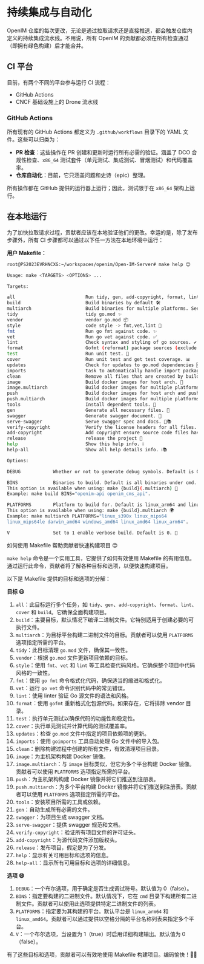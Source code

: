 # 持续集成与自动化

OpenIM 仓库的每次更改，无论是通过拉取请求还是直接推送，都会触发仓库内定义的持续集成流水线。不用说，所有 OpenIM 的贡献都必须在所有检查通过（即拥有绿色构建）后才能合并。

## CI 平台

目前，有两个不同的平台参与运行 CI 流程：

- GitHub Actions
- CNCF 基础设施上的 Drone 流水线

### GitHub Actions

所有现有的 GitHub Actions 都定义为 `.github/workflows` 目录下的 YAML 文件。这些可以归类为：

- **PR 检查**：这些操作在 PR 创建和更新时运行所有必需的验证。涵盖了 DCO 合规性检查、`x86_64` 测试套件（单元测试、集成测试、冒烟测试）和代码覆盖率。
- **仓库自动化**：目前，它只涵盖问题和史诗（epic）整理。

所有操作都在 GitHub 提供的运行器上运行；因此，测试限于在 `x86_64` 架构上运行。

## 在本地运行

为了加快拉取请求过程，贡献者应该在本地验证他们的更改。幸运的是，除了发布步骤外，所有 CI 步骤都可以通过以下任一方法在本地环境中运行：

**用户 Makefile：**

```bash
root@PS2023EVRHNCXG:~/workspaces/openim/Open-IM-Server# make help 😊

Usage: make <TARGETS> <OPTIONS> ...

Targets:

all                          Run tidy, gen, add-copyright, format, lint, cover, build 🚀
build                        Build binaries by default 🛠️
multiarch                    Build binaries for multiple platforms. See option PLATFORMS. 🌍
tidy                         tidy go.mod ✨
vendor                       vendor go.mod 📦
style                        code style -> fmt,vet,lint 💅
fmt                          Run go fmt against code. ✨
vet                          Run go vet against code. ✅
lint                         Check syntax and styling of go sources. ✔️
format                       Gofmt (reformat) package sources (exclude vendor dir if existed). 🔄
test                         Run unit test. 🧪
cover                        Run unit test and get test coverage. 📊
updates                      Check for updates to go.mod dependencies 🆕
imports                      task to automatically handle import packages in Go files using goimports tool 📥
clean                        Remove all files that are created by building. 🗑️
image                        Build docker images for host arch. 🐳
image.multiarch              Build docker images for multiple platforms. See option PLATFORMS. 🌍🐳
push                         Build docker images for host arch and push images to registry. 📤🐳
push.multiarch               Build docker images for multiple platforms and push images to registry. 🌍📤🐳
tools                        Install dependent tools. 🧰
gen                          Generate all necessary files. 🧩
swagger                      Generate swagger document. 📖
serve-swagger                Serve swagger spec and docs. 🚀📚
verify-copyright             Verify the license headers for all files. ✅
add-copyright                Add copyright ensure source code files have license headers. 📄
release                      release the project 🎉
help                         Show this help info. ℹ️
help-all                     Show all help details info. ℹ️📚

Options:

DEBUG            Whether or not to generate debug symbols. Default is 0. ❓

BINS             Binaries to build. Default is all binaries under cmd. 🛠️
This option is available when using: make {build}(.multiarch) 🧰
Example: make build BINS="openim-api openim_cms_api".

PLATFORMS        Platform to build for. Default is linux_arm64 and linux_amd64. 🌍
This option is available when using: make {build}.multiarch 🌍
Example: make multiarch PLATFORMS="linux_s390x linux_mips64
linux_mips64le darwin_amd64 windows_amd64 linux_amd64 linux_arm64".

V                Set to 1 enable verbose build. Default is 0. 📝
```

如何使用 Makefile 帮助贡献者快速构建项目 😊

`make help` 命令是一个实用工具，它提供了如何有效使用 Makefile 的有用信息。通过运行此命令，贡献者将了解各种目标和选项，以便快速构建项目。

以下是 Makefile 提供的目标和选项的分解：

**目标 😃**

1. `all`：此目标运行多个任务，如 `tidy`、`gen`、`add-copyright`、`format`、`lint`、`cover` 和 `build`。它确保全面构建项目。
2. `build`：主要目标，默认情况下编译二进制文件。它特别适用于创建必要的可执行文件。
3. `multiarch`：为目标平台构建二进制文件的目标。贡献者可以使用 `PLATFORMS` 选项指定所需的平台。
4. `tidy`：此目标清理 `go.mod` 文件，确保其一致性。
5. `vendor`：根据 `go.mod` 文件更新项目依赖的目标。
6. `style`：使用 `fmt`、`vet` 和 `lint` 等工具检查代码风格。它确保整个项目中代码风格的一致性。
7. `fmt`：使用 `go fmt` 命令格式化代码，确保适当的缩进和格式化。
8. `vet`：运行 `go vet` 命令识别代码中的常见错误。
9. `lint`：使用 linter 验证 Go 源文件的语法和风格。
10. `format`：使用 `gofmt` 重新格式化包源代码。如果存在，它将排除 vendor 目录。
11. `test`：执行单元测试以确保代码的功能性和稳定性。
12. `cover`：执行单元测试并计算代码的测试覆盖率。
13. `updates`：检查 `go.mod` 文件中指定的项目依赖项的更新。
14. `imports`：使用 `goimports` 工具自动处理 Go 文件中的导入包。
15. `clean`：删除构建过程中创建的所有文件，有效清理项目目录。
16. `image`：为主机架构构建 Docker 镜像。
17. `image.multiarch`：与 `image` 目标类似，但它为多个平台构建 Docker 镜像。贡献者可以使用 `PLATFORMS` 选项指定所需的平台。
18. `push`：为主机架构构建 Docker 镜像并将它们推送到注册表。
19. `push.multiarch`：为多个平台构建 Docker 镜像并将它们推送到注册表。贡献者可以使用 `PLATFORMS` 选项指定所需的平台。
20. `tools`：安装项目所需的工具或依赖。
21. `gen`：自动生成所有必需的文件。
22. `swagger`：为项目生成 swagger 文档。
23. `serve-swagger`：提供 swagger 规范和文档。
24. `verify-copyright`：验证所有项目文件的许可证头。
25. `add-copyright`：为源代码文件添加版权头。
26. `release`：发布项目，假定是为了分发。
27. `help`：显示有关可用目标和选项的信息。
28. `help-all`：显示所有可用目标和选项的详细信息。

**选项 😄**

1. `DEBUG`：一个布尔选项，用于确定是否生成调试符号。默认值为 0（false）。
2. `BINS`：指定要构建的二进制文件。默认情况下，它在 `cmd` 目录下构建所有二进制文件。贡献者可以使用此选项提供特定二进制文件的列表。
3. `PLATFORMS`：指定要为其构建的平台。默认平台是 `linux_arm64` 和 `linux_amd64`。贡献者可以通过提供以空格分隔的平台名称列表来指定多个平台。
4. `V`：一个布尔选项，当设置为 1（true）时启用详细构建输出。默认值为 0（false）。

有了这些目标和选项，贡献者可以有效地使用 Makefile 构建项目。编码愉快！🚀😊
